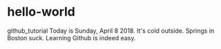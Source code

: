 # hello-world
github_tutorial
Today is Sunday, April 8 2018. It's cold outside.  Springs in Boston suck.
Learning Github is indeed easy.
